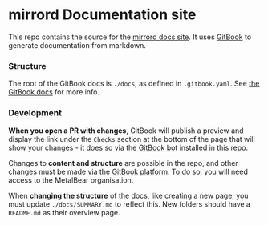 # mirrord Documentation site

This repo contains the source for the [mirrord docs site](https://metalbear.com/mirrord/docs). It uses [GitBook](https://gitbook.com/) to generate documentation from markdown.

### Structure

The root of the GitBook docs is `./docs`, as defined in `.gitbook.yaml`. See [the GitBook docs](https://gitbook.com/docs/getting-started/git-sync/content-configuration) for more info.

### Development

**When you open a PR with changes**, GitBook will publish a preview and display the link under the `Checks` section at the bottom of the page that will show your changes - it does so via the [GitBook bot](https://github.com/gitbook-bot) installed in this repo.

Changes to **content and structure** are possible in the repo, and other changes must be made via the [GitBook platform](https://app.gitbook.com). To do so, you will need access to the MetalBear organisation.

When **changing the structure** of the docs, like creating a new page, you must update `./docs/SUMMARY.md` to reflect this. New folders should have a `README.md` as their overview page.